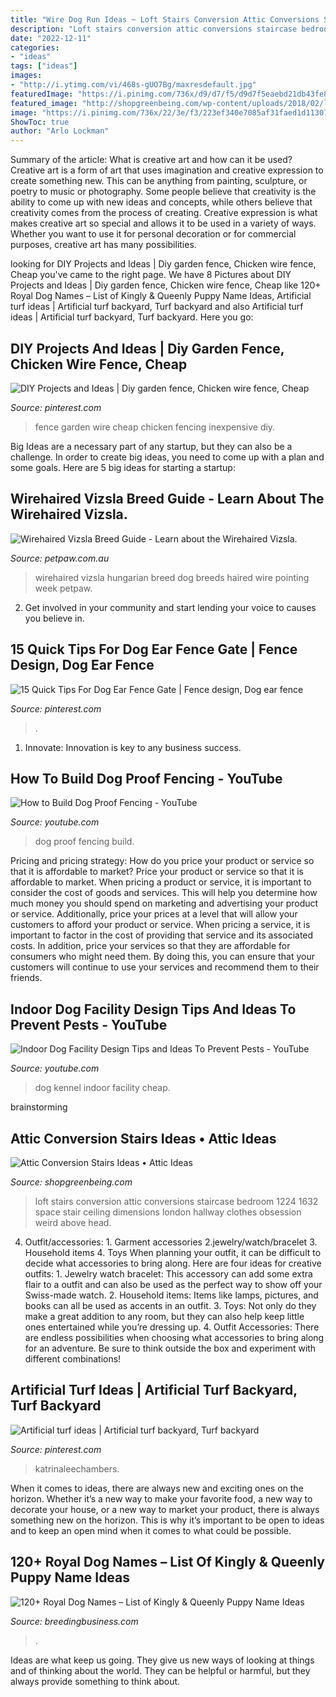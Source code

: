 ```yaml
---
title: "Wire Dog Run Ideas ~ Loft Stairs Conversion Attic Conversions Staircase Bedroom 1224 1632 Space Stair Ceiling Dimensions London Hallway Clothes Obsession Weird Above Head"
description: "Loft stairs conversion attic conversions staircase bedroom 1224 1632 space stair ceiling dimensions london hallway clothes obsession weird above head"
date: "2022-12-11"
categories:
- "ideas"
tags: ["ideas"]
images:
- "http://i.ytimg.com/vi/468s-gUO7Bg/maxresdefault.jpg"
featuredImage: "https://i.pinimg.com/736x/d9/d7/f5/d9d7f5eaebd21db43fe81770c49ca7c2.jpg"
featured_image: "http://shopgreenbeing.com/wp-content/uploads/2018/02/loft-conversions-in-size-1224-x-1632.jpg"
image: "https://i.pinimg.com/736x/22/3e/f3/223ef340e7085af31faed1d11307ffc0--garden-fence-cheap-inexpensive-garden-fence.jpg"
ShowToc: true
author: "Arlo Lockman"
---
```



Summary of the article: What is creative art and how can it be used?
Creative art is a form of art that uses imagination and creative expression to create something new. This can be anything from painting, sculpture, or poetry to music or photography. Some people believe that creativity is the ability to come up with new ideas and concepts, while others believe that creativity comes from the process of creating. Creative expression is what makes creative art so special and allows it to be used in a variety of ways. Whether you want to use it for personal decoration or for commercial purposes, creative art has many possibilities.

	

		
looking for DIY Projects and Ideas | Diy garden fence, Chicken wire fence, Cheap you've came to the right page. We have 8 Pictures about DIY Projects and Ideas | Diy garden fence, Chicken wire fence, Cheap like 120+ Royal Dog Names – List of Kingly &amp; Queenly Puppy Name Ideas, Artificial turf ideas | Artificial turf backyard, Turf backyard and also Artificial turf ideas | Artificial turf backyard, Turf backyard. Here you go:
		
    
## DIY Projects And Ideas | Diy Garden Fence, Chicken Wire Fence, Cheap

<img loading=lazy src="https://i.pinimg.com/736x/22/3e/f3/223ef340e7085af31faed1d11307ffc0--garden-fence-cheap-inexpensive-garden-fence.jpg" onerror="this.onerror=null;this.src='https://tse1.mm.bing.net/th?id=OIP.G7xnV5MBAyXBT5cfBwh5NgHaHa&amp;pid=15.1';" alt="DIY Projects and Ideas | Diy garden fence, Chicken wire fence, Cheap">

_Source: pinterest.com_

>fence garden wire cheap chicken fencing inexpensive diy. 

	

Big Ideas are a necessary part of any startup, but they can also be a challenge. In order to create big ideas, you need to come up with a plan and some goals. Here are 5 big ideas for starting a startup: 

    
## Wirehaired Vizsla Breed Guide - Learn About The Wirehaired Vizsla.

<img loading=lazy src="http://www.petpaw.com.au/wp-content/uploads/2014/08/wirehaired-vizsla3.jpg" onerror="this.onerror=null;this.src='https://tse4.mm.bing.net/th?id=OIP.GyFwKdCydjlzMruKDX6JQgHaE8&amp;pid=15.1';" alt="Wirehaired Vizsla Breed Guide - Learn about the Wirehaired Vizsla.">

_Source: petpaw.com.au_

>wirehaired vizsla hungarian breed dog breeds haired wire pointing week petpaw. 

	

2. Get involved in your community and start lending your voice to causes you believe in.

    
## 15 Quick Tips For Dog Ear Fence Gate | Fence Design, Dog Ear Fence

<img loading=lazy src="https://i.pinimg.com/736x/83/d0/19/83d019370dbd618cb9c5769274d45416.jpg" onerror="this.onerror=null;this.src='https://tse3.mm.bing.net/th?id=OIP.xZL-T63LfiOeSOcMIeCa1AHaJ3&amp;pid=15.1';" alt="15 Quick Tips For Dog Ear Fence Gate | Fence design, Dog ear fence">

_Source: pinterest.com_

>. 

	

1. Innovate: Innovation is key to any business success.

    
## How To Build Dog Proof Fencing - YouTube

<img loading=lazy src="https://i.ytimg.com/vi/LMl_4iKdTG8/maxresdefault.jpg" onerror="this.onerror=null;this.src='https://tse3.mm.bing.net/th?id=OIP.NFj9zoBUXgMrcv46cgyXdAHaEK&amp;pid=15.1';" alt="How to Build Dog Proof Fencing - YouTube">

_Source: youtube.com_

>dog proof fencing build. 

	

Pricing and pricing strategy: How do you price your product or service so that it is affordable to market?
Price your product or service so that it is affordable to market. When pricing a product or service, it is important to consider the cost of goods and services. This will help you determine how much money you should spend on marketing and advertising your product or service. Additionally, price your prices at a level that will allow your customers to afford your product or service. When pricing a service, it is important to factor in the cost of providing that service and its associated costs. In addition, price your services so that they are affordable for consumers who might need them. By doing this, you can ensure that your customers will continue to use your services and recommend them to their friends.

    
## Indoor Dog Facility Design Tips And Ideas To Prevent Pests - YouTube

<img loading=lazy src="http://i.ytimg.com/vi/468s-gUO7Bg/maxresdefault.jpg" onerror="this.onerror=null;this.src='https://tse2.mm.bing.net/th?id=OIP.zqzJ_Ra9lWx0WG-fT2eZPgHaEK&amp;pid=15.1';" alt="Indoor Dog Facility Design Tips and Ideas To Prevent Pests - YouTube">

_Source: youtube.com_

>dog kennel indoor facility cheap. 

	
 brainstorming

    
## Attic Conversion Stairs Ideas • Attic Ideas

<img loading=lazy src="http://shopgreenbeing.com/wp-content/uploads/2018/02/loft-conversions-in-size-1224-x-1632.jpg" onerror="this.onerror=null;this.src='https://tse3.mm.bing.net/th?id=OIP.N9MvG8Q2bphGNTa1HftcvgHaJ4&amp;pid=15.1';" alt="Attic Conversion Stairs Ideas • Attic Ideas">

_Source: shopgreenbeing.com_

>loft stairs conversion attic conversions staircase bedroom 1224 1632 space stair ceiling dimensions london hallway clothes obsession weird above head. 

	

4. Outfit/accessories: 1. Garment accessories 2.jewelry/watch/bracelet 3. Household items 4. Toys
When planning your outfit, it can be difficult to decide what accessories to bring along. Here are four ideas for creative outfits: 1. Jewelry watch bracelet: This accessory can add some extra flair to a outfit and can also be used as the perfect way to show off your Swiss-made watch. 2. Household items: Items like lamps, pictures, and books can all be used as accents in an outfit. 3. Toys: Not only do they make a great addition to any room, but they can also help keep little ones entertained while you’re dressing up. 4. Outfit Accessories: There are endless possibilities when choosing what accessories to bring along for an adventure. Be sure to think outside the box and experiment with different combinations!

    
## Artificial Turf Ideas | Artificial Turf Backyard, Turf Backyard

<img loading=lazy src="https://i.pinimg.com/736x/d9/d7/f5/d9d7f5eaebd21db43fe81770c49ca7c2.jpg" onerror="this.onerror=null;this.src='https://tse1.mm.bing.net/th?id=OIP.XxVQX512RVisaVp51TBmQgHaHa&amp;pid=15.1';" alt="Artificial turf ideas | Artificial turf backyard, Turf backyard">

_Source: pinterest.com_

>katrinaleechambers. 

	

When it comes to ideas, there are always new and exciting ones on the horizon. Whether it’s a new way to make your favorite food, a new way to decorate your house, or a new way to market your product, there is always something new on the horizon. This is why it’s important to be open to ideas and to keep an open mind when it comes to what could be possible.

    
## 120+ Royal Dog Names – List Of Kingly &amp; Queenly Puppy Name Ideas

<img loading=lazy src="https://breedingbusiness.com/wp-content/uploads/2020/02/royal-dog-names.jpg" onerror="this.onerror=null;this.src='https://tse2.mm.bing.net/th?id=OIP.d6BzzjzOAZk_ctn827HphQHaEX&amp;pid=15.1';" alt="120+ Royal Dog Names – List of Kingly &amp; Queenly Puppy Name Ideas">

_Source: breedingbusiness.com_

>. 

	

Ideas are what keep us going. They give us new ways of looking at things and of thinking about the world. They can be helpful or harmful, but they always provide something to think about.


